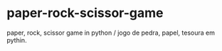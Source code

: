 # paper-rock-scissor-game
paper, rock, scissor game in python / jogo de pedra, papel, tesoura em pythin.
